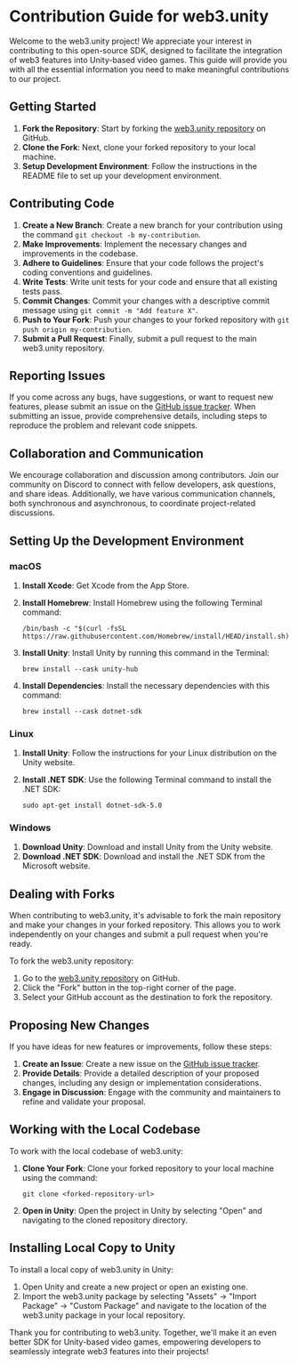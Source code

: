 # Contribution Guide for web3.unity

Welcome to the web3.unity project! We appreciate your interest in contributing to this open-source SDK, designed to facilitate the integration of web3 features into Unity-based video games. This guide will provide you with all the essential information you need to make meaningful contributions to our project.

## Getting Started

1. **Fork the Repository**: Start by forking the [web3.unity repository](https://github.com/ChainSafe/web3.unity) on GitHub.
2. **Clone the Fork**: Next, clone your forked repository to your local machine.
3. **Setup Development Environment**: Follow the instructions in the README file to set up your development environment.

## Contributing Code

1. **Create a New Branch**: Create a new branch for your contribution using the command `git checkout -b my-contribution`.
2. **Make Improvements**: Implement the necessary changes and improvements in the codebase.
3. **Adhere to Guidelines**: Ensure that your code follows the project's coding conventions and guidelines.
4. **Write Tests**: Write unit tests for your code and ensure that all existing tests pass.
5. **Commit Changes**: Commit your changes with a descriptive commit message using `git commit -m "Add feature X"`.
6. **Push to Your Fork**: Push your changes to your forked repository with `git push origin my-contribution`.
7. **Submit a Pull Request**: Finally, submit a pull request to the main web3.unity repository.

## Reporting Issues

If you come across any bugs, have suggestions, or want to request new features, please submit an issue on the [GitHub issue tracker](https://github.com/ChainSafe/web3.unity/issues). When submitting an issue, provide comprehensive details, including steps to reproduce the problem and relevant code snippets.

## Collaboration and Communication

We encourage collaboration and discussion among contributors. Join our community on Discord to connect with fellow developers, ask questions, and share ideas. Additionally, we have various communication channels, both synchronous and asynchronous, to coordinate project-related discussions.

## Setting Up the Development Environment

### macOS

1. **Install Xcode**: Get Xcode from the App Store.
2. **Install Homebrew**: Install Homebrew using the following Terminal command:

    ```
    /bin/bash -c "$(curl -fsSL https://raw.githubusercontent.com/Homebrew/install/HEAD/install.sh)"
    ```

3. **Install Unity**: Install Unity by running this command in the Terminal:

    ```
    brew install --cask unity-hub
    ```

4. **Install Dependencies**: Install the necessary dependencies with this command:

    ```
    brew install --cask dotnet-sdk
    ```

### Linux

1. **Install Unity**: Follow the instructions for your Linux distribution on the Unity website.
2. **Install .NET SDK**: Use the following Terminal command to install the .NET SDK:

    ```
    sudo apt-get install dotnet-sdk-5.0
    ```

### Windows

1. **Download Unity**: Download and install Unity from the Unity website.
2. **Download .NET SDK**: Download and install the .NET SDK from the Microsoft website.

## Dealing with Forks

When contributing to web3.unity, it's advisable to fork the main repository and make your changes in your forked repository. This allows you to work independently on your changes and submit a pull request when you're ready.

To fork the web3.unity repository:

1. Go to the [web3.unity repository](https://github.com/ChainSafe/web3.unity) on GitHub.
2. Click the "Fork" button in the top-right corner of the page.
3. Select your GitHub account as the destination to fork the repository.

## Proposing New Changes

If you have ideas for new features or improvements, follow these steps:

1. **Create an Issue**: Create a new issue on the [GitHub issue tracker](https://github.com/ChainSafe/web3.unity/issues).
2. **Provide Details**: Provide a detailed description of your proposed changes, including any design or implementation considerations.
3. **Engage in Discussion**: Engage with the community and maintainers to refine and validate your proposal.

## Working with the Local Codebase

To work with the local codebase of web3.unity:

1. **Clone Your Fork**: Clone your forked repository to your local machine using the command:

    ```
    git clone <forked-repository-url>
    ```

2. **Open in Unity**: Open the project in Unity by selecting "Open" and navigating to the cloned repository directory.

## Installing Local Copy to Unity

To install a local copy of web3.unity in Unity:

1. Open Unity and create a new project or open an existing one.
2. Import the web3.unity package by selecting "Assets" -> "Import Package" -> "Custom Package" and navigate to the location of the web3.unity package in your local repository.

Thank you for contributing to web3.unity. Together, we'll make it an even better SDK for Unity-based video games, empowering developers to seamlessly integrate web3 features into their projects!
